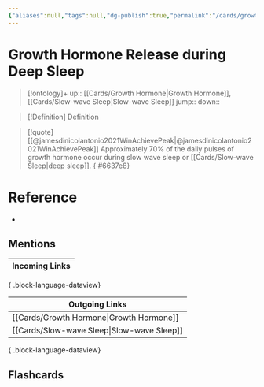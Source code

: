 ```yaml
---
{"aliases":null,"tags":null,"dg-publish":true,"permalink":"/cards/growth-hormone-release-during-deep-sleep/","dgPassFrontmatter":true}
---
```


# Growth Hormone Release during Deep Sleep

> [!ontology]+
> up:: [[Cards/Growth Hormone\|Growth Hormone]], [[Cards/Slow-wave Sleep\|Slow-wave Sleep]]
> jump:: 
> down:: 

> [!Definition] Definition

> [!quote] [[@jamesdinicolantonio2021WinAchievePeak\|@jamesdinicolantonio2021WinAchievePeak]]
> Approximately 70% of the daily pulses of growth hormone occur during slow wave sleep or [[Cards/Slow-wave Sleep\|deep sleep]].
{ #6637e8}


# Reference

- 

## Mentions

| Incoming Links |
| -------------- |

{ .block-language-dataview}

| Outgoing Links                                |
| --------------------------------------------- |
| [[Cards/Growth Hormone\|Growth Hormone]]   |
| [[Cards/Slow-wave Sleep\|Slow-wave Sleep]] |

{ .block-language-dataview}

## Flashcards